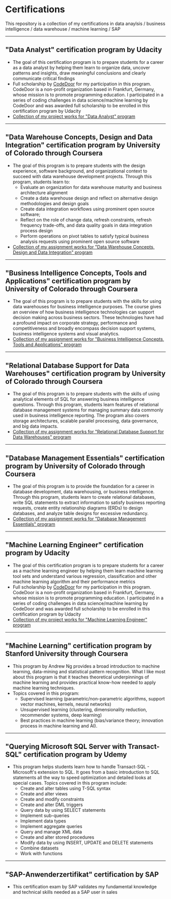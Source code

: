 # Certifications
This repository is a collection of my certifications in data anaylsis / business intelligence / data warehouse / machine learning / SAP

---

## "Data Analyst" certification program by Udacity

- The goal of this certification program is to prepare students for a career as a data analyst by helping them learn to organize data, uncover patterns and insights, draw meaningful conclusions and clearly communicate critical findings
- Full scholarship by [CodeDoor](https://codedoor.com/About) for my participation in this program. CodeDoor is a non-profit organization based in Frankfurt, Germany, whose mission is to promote programming education. I participated in a series of coding challenges in data science/machine learning by CodeDoor and was awarded full scholarship to be enrolled in this certification program by Udacity
- [Collection of my project works for "Data Analyst" program](https://github.com/KaiFormosa/Data_Analyst_Program)

---

## "Data Warehouse Concepts, Design and Data Integration" certification program by University of Colorado through Coursera

- The goal of this program is to prepare students with the design experience, software background, and organizational context to succeed with data warehouse development projects. Through this program, students learn to:
    - Evaluate an organization for data warehouse maturity and business architecture alignment
    - Create a data warehouse design and reflect on alternative design methodologies and design goals
    - Create data integration workflows using prominent open source software;
    - Reflect on the role of change data, refresh constraints, refresh frequency trade-offs, and data quality goals in data integration process design
    - Perform operations on pivot tables to satisfy typical business analysis requests using prominent open source software
- [Collection of my assignment works for "Data Warehouse Concepts, Design and Data Integration" program](https://github.com/KaiFormosa/Data_Warehouse_Concepts_Design_and_Data_Integration)

---

## "Business Intelligence Concepts, Tools and Applications" certification program by University of Colorado through Coursera

- The goal of this program is to prepare students with the skills for using data warehouses for business intelligence purposes. The course gives an overview of how business intelligence technologies can support decision making across business sectors. These technologies have had a profound impact on corporate strategy, performance and competitiveness and broadly encompass decision support systems, business intelligence systems and visual analytics.
- [Collection of my assignment works for "Business Intelligence Concepts, Tools and Applications" program](https://github.com/KaiFormosa/Business_Intelligence_Concepts_Tools_and_Applications)

---

## "Relational Database Support for Data Warehouses" certification program by University of Colorado through Coursera

- The goal of this program is to prepare students with the skills of using analytical elements of SQL for answering business intelligence questions. Through this program, students learn features of relational database management systems for managing summary data commonly used in business intelligence reporting. The program also covers storage architectures, scalable parallel processing, data governance, and big data impacts.
- [Collection of my assignment works for "Relational Database Support for Data Warehouses" program](https://github.com/KaiFormosa/Relational_Database_Support_for_Data_Warehouses)

---

## "Database Management Essentials" certification program by University of Colorado through Coursera

- The goal of this program is to provide the foundation for a career in database development, data warehousing, or business intelligence. Through this program, students learn to create relational databases, write SQL statements to extract information to satisfy business reporting requests, create entity relationship diagrams (ERDs) to design databases, and analyze table designs for excessive redundancy.
- [Collection of my assignment works for "Database Management Essentials" program](https://github.com/KaiFormosa/Database_Management_Essentials)

---

## "Machine Learning Engineer" certification program by Udacity

- The goal of this certification program is to prepare students for a career as a machine learning engineer by helping them learn machine learning tool sets and understand various regression, classification and other machine learning algorithm and their performance metrics
- Full scholarship by [CodeDoor](https://codedoor.com/About) for my participation in this program. CodeDoor is a non-profit organization based in Frankfurt, Germany, whose mission is to promote programming education. I participated in a series of coding challenges in data science/machine learning by CodeDoor and was awarded full scholarship to be enrolled in this certification program by Udacity
- [Collection of my project works for "Machine Learning Engineer" program](https://github.com/KaiFormosa/Machine_Learning_Engineer_Program)

---

## "Machine Learning" certification program by Stanford University through Coursera

- This program by Andrew Ng provides a broad introduction to machine learning, data-mining and statistical pattern recognition. What I like most about this program is that it teaches theoretical underpinnings of machine learning and provides practical know-how needed to apply machine learning techniques.
- Topics covered in this program:
    - Supervised learning (parametric/non-parametric algorithms, support vector machines, kernels, neural networks)
    - Unsupervised learning (clustering, dimensionality reduction, recommender systems, deep learning)
    - Best practices in machine learning (bias/variance theory; innovation process in machine learning and AI). 

---

## "Querying Microsoft SQL Server with Transact-SQL" certification program by Udemy

- This program helps students learn how to handle Transact-SQL - Microsoft's extension to SQL. It goes from a basic introduction to SQL statements all the way to speed optimization and detailed looks at special cases. Topics covered in this program include:
    - Create and alter tables using T-SQL syntax
    - Create and alter views
    - Create and modify constraints
    - Create and alter DML triggers
    - Query data by using SELECT statements
    - Implement sub-queries
    - Implement data types
    - Implement aggregate queries
    - Query and manage XML data
    - Create and alter stored procedures
    - Modify data by using INSERT, UPDATE and DELETE statements
    - Combine datasets
    - Work with functions
    
---

## "SAP-Anwenderzertifikat" certification by SAP

- This certification exam by SAP validates my fundamental knowledge and technical skills needed as a SAP user in sales
